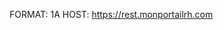 FORMAT: 1A
HOST: https://rest.monportailrh.com

<!-- include(introduction.md) -->

<!-- include(actions/index.md) -->
<!-- include(assignment-data/index.md) -->
<!-- include(category/index.md) -->
<!-- include(chats/index.md) -->
<!-- include(company/index.md) -->
<!-- include(connector-builder/index.md) -->
<!-- include(document-generation/index.md) -->
<!-- include(document-templates/index.md) -->
<!-- include(domain/index.md) -->
<!-- include(field/index.md) -->
<!-- include(field-value/index.md) -->
<!-- include(file/index.md) -->
<!-- include(form/index.md) -->
<!-- include(form-instance/index.md) -->
<!-- include(group/index.md) -->
<!-- include(idea/index.md) -->
<!-- include(history/index.md) -->
<!-- include(language/index.md) -->
<!-- include(me/index.md) -->
<!-- include(modules/index.md) -->
<!-- include(news/index.md) -->
<!-- include(notification/index.md) -->
<!-- include(operators/index.md) -->
<!-- include(poll/index.md) -->
<!-- include(pso/index.md) -->
<!-- include(pso-type/index.md) -->
<!-- include(resources/index.md) -->
<!-- include(search/index.md) -->
<!-- include(sensitivity/index.md) -->
<!-- include(triggers/index.md) -->

<!-- include(data_structures.md) -->
